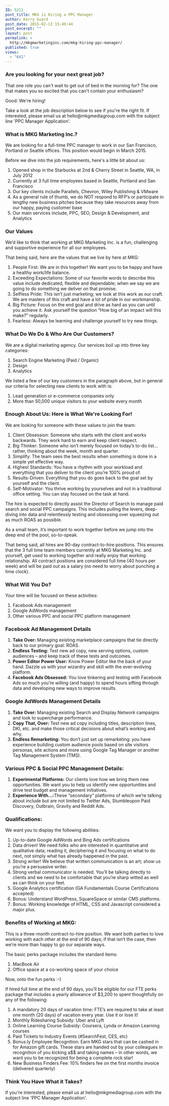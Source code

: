 ```yaml
---
ID: 5211
post_title: MKG is Hiring a PPC Manager
author: Kerry Guard
post_date: 2015-02-13 15:49:44
post_excerpt: ""
layout: post
permalink: >
  http://mkgmarketinginc.com/mkg-hiring-ppc-manager/
published: true
views:
  - "641"
---
```

<h3>Are you looking for your next great job?</h3>

<p>That one role you can't wait to get out of bed in the morning for? The one that makes you so excited that you can't contain your enthusiasm?</p>

<p>Good: We're hiring!</p>

<p>Take a look at the job description below to see if you're the right fit. If interested, please email us at hello@mkgmediagroup.com with the subject line 'PPC Manager Application'.</p>

<h3>What is MKG Marketing Inc.?</h3>

<p>We are looking for a full-time PPC manager to work in our San Francisco, Portland or Seattle offices. This position would begin in March 2015.</p>

<p>Before we dive into the job requirements, here's a little bit about us:</p>

<ol>
	<li>Opened shop in the Starbucks at 2nd & Cherry Street in Seattle, WA, in July 2012</li>
	<li>Currently at 3 full time employees based in Seattle, Portland and San Francisco</li>
	<li>Our key clients include Parallels, Chevron, Wiley Publishing & VMware</li>
	<li>As a general rule of thumb, we do NOT respond to RFP’s or participate in lengthy new business pitches because they take resources away from our happy, paying customer base</li>
	<li>Our main services include, PPC, SEO, Design & Development, and Analytics</li>
</ol>

<h3>Our Values</h3>

<p>We’d like to think that working at MKG Marketing Inc. is a fun, challenging and supportive experience for all our employees.</p>

<p>That being said, here are the values that we live by here at MKG:</p>

<ol>
	<li>People First: We are in this together! We want you to be happy and have a healthy work/life balance.</li>
	<li>Exceeding Expectations: Some of our favorite words to describe this value include dedicated, flexible and dependable; when we say we are going to do something we deliver on that promise.</li>
	<li>Selfless Pride: This isn’t just marketing; we look at this work as our craft. We are masters of this craft and have a lot of pride in our workmanship.</li>
	<li>Big Picture: Focus on the end goal and drive as hard as you can until you achieve it. Ask yourself the question “How big of an impact will this make?” regularly.</li>
	<li>Fearless: Always be learning and challenge yourself to try new things.</li>
</ol>

<h3>What Do We Do & Who Are Our Customers?</h3>

<p>We are a digital marketing agency. Our services boil up into three key categories:</p>

<ol>
	<li>Search Engine Marketing (Paid / Organic)</li>
	<li>Design</li>
	<li>Analytics</li>
</ol>

<p>We listed a few of our key customers in the paragraph above, but in general our criteria for selecting new clients to work with is:</p>

<ol>
	<li>Lead generation or e-commerce companies only</li>
	<li>More than 50,000 unique visitors to your website every month</li>
</ol>

<h3>Enough About Us: Here is What We're Looking For!</h3>

<p>We are looking for someone with these values to join the team:</p>

<ol>
	<li>Client Obsession: Someone who starts with the client and works backwards. They work hard to earn and keep client respect.</li>
	<li>Big Thinker: Someone who isn’t merely focused on today’s to-do list… rather, thinking about the week, month and quarter.</li>
	<li>Simplify: The team sees the best results when something is done in a simple yet effective way.</li>
	<li>Highest Standards: You have a rhythm with your workload and everything that you deliver to the client you’re 100% proud of.</li>
	<li>Results-Driven: Everything that you do goes back to the goal set by yourself and the client.</li>
	<li>Self-Motivator: You thrive working by yourselves and not in a traditional office setting. You can stay focused on the task at hand.</li>
</ol>

<p>The hire is expected to directly assist the Director of Search to manage paid search and social PPC campaigns. This includes pulling the levers, deep-diving into data and relentlessly testing and obsessing over squeezing out as much ROAS as possible.</p>

<p>As a small team, it’s important to work together before we jump into the deep end of the pool, so-to-speak.</p>

<p>That being said, all hires are 90-day contract-to-hire positions. This ensures that the 3 full time team members currently at MKG Marketing Inc. and yourself, get used to working together and really enjoy that working relationship. All contract positions are considered full time (40 hours per week) and will be paid out as a salary (no need to worry about punching a time clock).</p>

<h3>What Will You Do?</h3>

<p>Your time will be focused on these activities:</p>

<ol>
	<li>Facebook Ads management</li>
	<li>Google AdWords management</li>
	<li>Other various PPC and social PPC platform management</li>
</ol>

<h3>Facebook Ad Management Details</h3>

<ol>
	<li><b>Take Over:</b> Managing existing marketplace campaigns that tie directly back to our primary goal: ROAS.</li>
	<li><b>Endless Testing:</b> Test new ad copy, new serving options, custom audiences – and keep track of these tests and outcomes.</li>
	<li><b>Power Editor Power User:</b> Know Power Editor like the back of your hand. Dazzle us with your wizardry and skill with the ever-evolving platform.</li>
	<li><b>Facebook Ads Obsessed:</b> You love tinkering and testing with Facebook Ads so much you’re willing (and happy) to spend hours sifting through data and developing new ways to improve results.</li>
</ol>

<h3>Google AdWords Management Details</h3>

<ol>
	<li><b>Take Over:</b> Managing existing Search and Display Network campaigns and look to supercharge performance.</li>
	<li><b>Copy That, Over:</b> Test new ad copy including titles, description lines, DKI, etc. and make those critical decisions about what’s working and why.</li>
	<li><b>Endless Remarketing:</b> You don’t just set up remarketing: you have experience building custom audience pools based on site visitors personas, site actions and more using Google Tag Manager or another Tag Management System (TMS).</li>
</ol>


<h3>Various PPC & Social PPC Management Details:</h3>

<ol>
	<li><b>Experimental Platforms:</b> Our clients love how we bring them new opportunities. We want you to help us identify new opportunities and drive test budget and management initiatives.</li>
	<li><b>Experience With...:</b>These “secondary” platforms of which we’re talking about include but are not limited to Twitter Ads, Stumbleupon Paid Discovery, Outbrain, Gravity and Reddit Ads.</li>
</ol>

<h3>Qualifications:</h3>

<p>We want you to display the following abilities:</p>

<ol>
	<li>Up-to-date Google AdWords and Bing Ads certifications</li>
	<li>Data driven! We need folks who are interested in quantitative and qualitative data; reading it, deciphering it and focusing on what to do next, not simply what has already happened in the past.</li>
	<li>Strong writer! We believe that written communication is an art; show us you’re a persuasive writer. </li>
	<li>Strong verbal communicator is needed. You’ll be talking directly to clients and we need to be comfortable that you’re sharp witted as well as can think on your feet. </li>
	<li>Google Analytics certification (GA Fundamentals Course Certifications accepted)</li>
	<li>Bonus: Understand WordPress, SquareSpace or similar CMS platforms.</li>
	<li>Bonus: Working knowledge of HTML, CSS and Javascript considered a major plus.</li>
</ol>

<h3>Benefits of Working at MKG:</h3>

<p>This is a three-month contract-to-hire position. We want both parties to love working with each other at the end of 90 days; if that isn’t the case, then we’re more than happy to go our separate ways.</p>

<p>The basic perks package includes the standard items:</p>

<ol>
	<li>MacBook Air</li>
	<li>Office space at a co-working space of your choice</li>
</ol>

<p>Now, onto the fun perks :-)</p>

<p>If hired full time at the end of 90 days, you’ll be eligible for our FTE perks package that includes a yearly allowance of $3,200 to spent thoughtfully on any of the following:</p>

<ol>
	<li>A mandatory 20 days of vacation time: FTE’s are required to take at least one month (20 days) of vacation every year. Use it or lose it!</li>
	<li>Monthly Ridesharing Subsidy: Uber and Lyft</li>
	<li>Online Learning Course Subsidy: Coursera, Lynda or Amazon Learning courses</li>
	<li>Paid Tickets to Industry Events (#SearchFest, CES, etc)</li>
	<li>Bonus.ly Employee Recognition: Earn MKG stars that can be cashed in for Amazon gift cards. These stars are handed out by your colleagues in recognition of you kicking a$$ and taking names – in other words, we want you to be recognized for being a complete rock star!</li>
	<li>New Business Finders Fee: 10% finders fee on the first months invoice (delivered quarterly)</li>
</ol>

<h3>Think You Have What it Takes?</h3>

<p>If you're interested, please email us at hello@mkgmediagroup.com with the subject line 'PPC Manager Application'.</p>